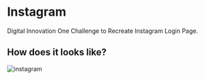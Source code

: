 # Instagram

Digital Innovation One Challenge to Recreate Instagram Login Page.

## How does it looks like?

![instagram](https://user-images.githubusercontent.com/68133032/208755010-d83e5f24-a659-4c6a-8ebf-74b5e8605227.png)
